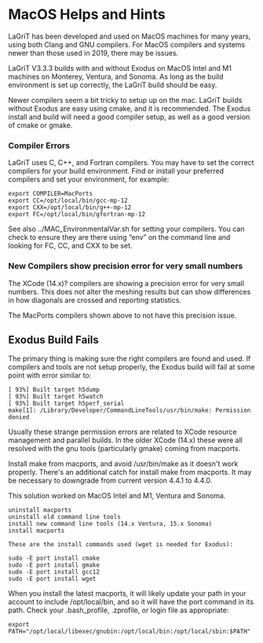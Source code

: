 # MacOS Helps and Hints

LaGriT has been developed and used on MacOS machines for many years, using both Clang and GNU compilers.
For MacOS compilers and systems newer than those used in 2019, there may be issues.

LaGriT V3.3.3 builds with and without Exodus on MacOS Intel and M1 machines on Monterey, Ventura, and Sonoma.
As long as the build environment is set up correctly, the LaGriT build should be easy.

Newer compilers seem a bit tricky to setup up on the mac. LaGriT builds without Exodus are easy using cmake, and it is recommended.
The Exodus install and build will need a good compiler setup, as well as a good version of cmake or gmake.

### Compiler Errors

LaGriT uses C, C++, and Fortran compilers. You may have to set the correct compilers for your build environment. 
Find or install your preferred compilers and set your environment, for example:

```
export COMPILER=MacPorts
export CC=/opt/local/bin/gcc-mp-12
export CXX=/opt/local/bin/g++-mp-12
export FC=/opt/local/bin/gfortran-mp-12
```

See also ../MAC_EnvironmentalVar.sh for setting your compilers.
You can check to ensure they are there using “env” on the command line and looking for FC, CC, and CXX to be set.


### New Compilers show precision error for very small numbers

The XCode (14.x)? compilers are showing a precision error for very small numbers.
This does not alter the meshing results but can show differences in how diagonals are crossed and reporting statistics.

The MacPorts compilers shown above to not have this precision issue.
 
## Exodus Build Fails

The primary thing is making sure the right compilers are found and used. 
If compilers and tools are not setup properly, the Exodus build will fail at some point with error similar to:

```
[ 93%] Built target h5dump
[ 93%] Built target h5watch
[ 93%] Built target h5perf_serial
make[1]: /Library/Developer/CommandLineTools/usr/bin/make: Permission denied
```

Usually these strange permission errors are related to XCode resource management and parallel builds.   In the older XCode (14.x) these were all resolved with the gnu tools (particularly gmake) coming from macports. 

Install make from macports, and avoid /usr/bin/make as it doesn't work properly.
There's an additional catch for install make from macports.  It may be necessary to downgrade from current version 4.4.1 to 4.4.0.   

This solution worked on MacOS Intel and M1, Ventura and Sonoma. 

```
uninstall macports
uninstall old command line tools
install new command line tools (14.x Ventura, 15.x Sonoma)
install macports

These are the install commands used (wget is needed for Exodus):

sudo -E port install cmake
sudo -E port install gmake
sudo -E port install gcc12
sudo -E port install wget
```

When you install the latest macports, it will likely update your path in your account to include /opt/local/bin, and so it will have the port command in its path. Check your .bash_profile, .zprofile, or login file as appropriate:

```
export PATH="/opt/local/libexec/gnubin:/opt/local/bin:/opt/local/sbin:$PATH"
```




